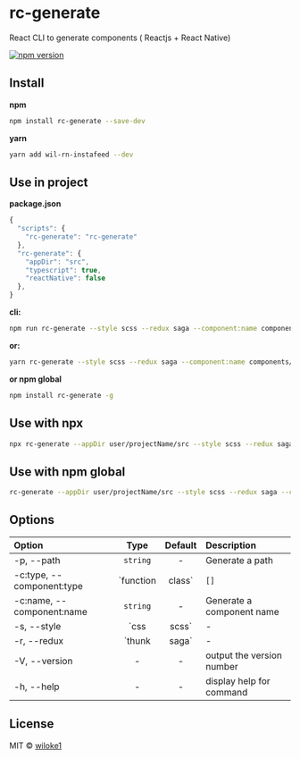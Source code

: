 # rc-generate

React CLI to generate components ( Reactjs + React Native)

[![npm version](https://img.shields.io/npm/v/rc-generate.svg)](https://www.npmjs.com/package/rc-generate)

## Install

**npm**

```bash
npm install rc-generate --save-dev
```

**yarn**

```bash
yarn add wil-rn-instafeed --dev
```

## Use in project

**package.json**

```js
{
  "scripts": {
    "rc-generate": "rc-generate"
  },
  "rc-generate": {
    "appDir": "src",
    "typescript": true,
    "reactNative": false
  },
}
```

**cli:**

```bash
npm run rc-generate --style scss --redux saga --component:name components/Button --component:type class
```

**or:**

```bash
yarn rc-generate --style scss --redux saga --component:name components/Button --component:type class
```

**or npm global**

```bash
npm install rc-generate -g
```

## Use with npx

```bash
npx rc-generate --appDir user/projectName/src --style scss --redux saga --component:name components/Button
```

## Use with npm global

```bash
rc-generate --appDir user/projectName/src --style scss --redux saga --component:name components/Button
```

## Options

| Option                  | Type                                | Default | Description |
| :---------            | :-------:          | :-----: | :----------- |
| -p, --path   | `string`  | -       | Generate a path  |
| -c:type, --component:type   | `function | class`   | `[]`       | Generate a component type ( example: Button or components/Button) |
| -c:name, --component:name   | `string`  | -       | Generate a component name  |
| -s, --style    | `css | scss`      | -       | Generate a style |
| -r, --redux    | `thunk | saga`      | -       | Generate a redux state management |
| -V, --version    | -      | -       | output the version number |
| -h, --help    | -      | -       | display help for command |

## License

MIT © [wiloke1](https://github.com/wiloke1)
